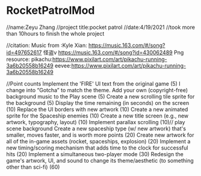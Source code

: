 # RocketPatrolMod
//name:Zeyu Zhang
//project title:pocket patrol
//date:4/19/2021
//took more than 10hours to finish the whole project

//citation:
Music from :Kyle Xian: https://music.163.com/#/song?id=497652617
            怪盗v https://music.163.com/#/song?id=430062489
Png resource: pikachu:https://www.pixilart.com/art/pikachu-running-3a6b20558b16249
              eevee:https://www.pixilart.com/art/pikachu-running-3a6b20558b16249
              
//Point counts
Implement the 'FIRE' UI text from the original game (5) I change into “Gotcha” to match the theme.
Add your own (copyright-free) background music to the Play scene (5)
Create a new scrolling tile sprite for the background (5)
Display the time remaining (in seconds) on the screen (10)
Replace the UI borders with new artwork (10)
Create a new animated sprite for the Spaceship enemies (10)
Create a new title screen (e.g., new artwork, typography, layout) (10)
Implement parallax scrolling (10)// play scene background
Create a new spaceship type (w/ new artwork) that's smaller, moves faster, and is worth more points (20)
Create new artwork for all of the in-game assets (rocket, spaceships, explosion) (20) 
Implement a new timing/scoring mechanism that adds time to the clock for successful hits (20)
Implement a simultaneous two-player mode (30)
Redesign the game's artwork, UI, and sound to change its theme/aesthetic (to something other than sci-fi) (60)
